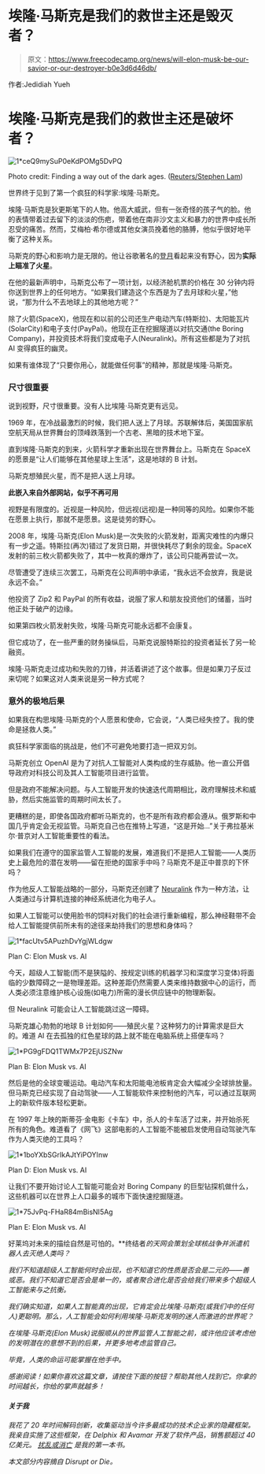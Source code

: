 # 埃隆·马斯克是我们的救世主还是毁灭者？

> 原文：<https://www.freecodecamp.org/news/will-elon-musk-be-our-savior-or-our-destroyer-b0e3d6d46db/>

作者:Jedidiah Yueh

# 埃隆·马斯克是我们的救世主还是破坏者？

![1*ceQ9mySuP0eKdPOMg5DvPQ](img/592ba6552fe83a089afcd8eac726b341.png)

Photo credit: Finding a way out of the dark ages. ([Reuters/Stephen Lam](https://goo.gl/UcYpob))

世界终于见到了第一个疯狂的科学家:埃隆·马斯克。

埃隆·马斯克是狄更斯笔下的人物。他高大威武，但有一张奇怪的孩子气的脸。他的表情带着过去留下的淡淡的伤疤，带着他在南非沙文主义和暴力的世界中成长所忍受的痛苦。然而，艾梅柏·希尔德或其他女演员挽着他的胳膊，他似乎很好地平衡了这种关系。

马斯克的野心和影响力是无限的。他让谷歌著名的[登月](https://x.company/)看起来没有野心，因为**实际上瞄准了火星**。

在他的最新声明中，马斯克公布了一项计划，以经济舱机票的价格在 30 分钟内将你送到世界上的任何地方。“如果我们建造这个东西是为了去月球和火星，”他说，“那为什么不去地球上的其他地方呢？”

除了火箭(SpaceX)，他现在和以前的公司还生产电动汽车(特斯拉)、太阳能瓦片(SolarCity)和电子支付(PayPal)。他现在正在挖掘隧道以对抗交通(the Boring Company)，并投资技术将我们变成电子人(Neuralink)。所有这些都是为了对抗 AI 变得疯狂的幽灵。

如果有谁体现了“只要你用心，就能做任何事”的精神，那就是埃隆·马斯克。

### **尺寸很重要**

说到视野，尺寸很重要。没有人比埃隆·马斯克更有远见。

1969 年，在冷战最激烈的时候，我们把人送上了月球。苏联解体后，美国国家航空航天局从世界舞台的顶峰跌落到一个古老、黑暗的技术地下室。

直到埃隆·马斯克的到来，火箭科学才重新出现在世界舞台上。马斯克在 SpaceX 的愿景是“让人们能够在其他星球上生活”，这是地球的 B 计划。

马斯克想殖民火星，而不是把人送上月球。

**此嵌入来自外部网站，似乎不再可用**

视野是有限度的。近视是一种风险，但远视(远视)是一种同等的风险。如果你不能在愿景上执行，那就不是愿景。这是徒劳的野心。

2008 年，埃隆·马斯克(Elon Musk)是一次失败的火箭发射，距离灾难性的内爆只有一步之遥。特斯拉(再次)错过了发货日期，并很快耗尽了剩余的现金。SpaceX 发射的前三枚火箭都失败了，其中一枚真的爆炸了，该公司只能再尝试一次。

尽管遭受了连续三次罢工，马斯克在公司声明中承诺，“我永远不会放弃，我是说永远不会。”

他投资了 Zip2 和 PayPal 的所有收益，说服了家人和朋友投资他们的储蓄，当时他正处于破产的边缘。

如果第四枚火箭发射失败，埃隆·马斯克可能永远都不会康复。

但它成功了，在一些严重的财务操纵后，马斯克说服特斯拉的投资者延长了另一轮融资。

埃隆·马斯克走过成功和失败的刀锋，并活着讲述了这个故事。但是如果刀子反过来切呢？如果这对人类来说是另一种方式呢？

### **意外的极地后果**

如果我在构思埃隆·马斯克的个人愿景和使命，它会说，“人类已经失控了。我的使命是拯救人类。”

疯狂科学家面临的挑战是，他们不可避免地要打造一把双刃剑。

马斯克创立 OpenAI 是为了对抗人工智能对人类构成的生存威胁。他一直公开倡导政府对科技公司及其人工智能项目进行监管。

但是政府不能解决问题。与人工智能开发的快速迭代周期相比，政府理解技术和威胁，然后实施监管的周期时间太长了。

更糟糕的是，即使各国政府都听马斯克的，也不是所有政府都会遵从。俄罗斯和中国几乎肯定会无视监管。马斯克自己也在推特上写道，“这是开始…”关于弗拉基米尔·普京对人工智能重要性的看法。

如果我们在遵守的国家监管人工智能的发展，难道我们不是把人工智能——人类历史上最危险的潜在发明——留在拒绝的国家手中吗？马斯克不是正中普京的下怀吗？

作为他反人工智能战略的一部分，马斯克还创建了 [Neuralink](https://www.theverge.com/2017/3/27/15077864/elon-musk-neuralink-brain-computer-interface-ai-cyborgs) 作为一种方法，让人类通过与计算机连接的神经系统进化为电子人。

如果人工智能可以使用脸书的饲料对我们的社会进行重新编程，那么神经鞋带不会给人工智能提供前所未有的途径来劫持我们的思想和身体吗？

![1*facUtv5APuzhDvYgjWLdgw](img/8642b396b821cf10896c1bd6b810cce1.png)

Plan C: Elon Musk vs. AI

今天，超级人工智能(而不是狭隘的、按规定训练的机器学习和深度学习变体)将面临的少数障碍之一是物理差距。这种差距仍然需要人类来维持数据中心的运行，而人类必须注意维护核心设施(如电力)所需的漫长供应链中的物理断裂。

但 Neuralink 可能会让人工智能跳过这一障碍。

马斯克雄心勃勃的地球 B 计划如何——殖民火星？这种努力的计算需求是巨大的。难道 AI 在去孤独的红色星球的路上就不能在电脑系统上搭便车吗？

![1*PG9gFDQ1TWMx7P2EjUSZNw](img/e0a7580d63a796c17a5695ef9adbc26f.png)

Plan B: Elon Musk vs. AI

然后是他的全球变暖运动。电动汽车和太阳能电池板肯定会大幅减少全球排放量。但马斯克已经实现了自动驾驶——人工智能软件来控制他的汽车，可以通过互联网上的新软件版本轻松更新。

在 1997 年上映的斯蒂芬·金电影《卡车》中，杀人的卡车活了过来，并开始杀死所有的角色。难道看了《网飞》这部电影的人工智能不能被启发使用自动驾驶汽车作为人类灭绝的工具吗？

![1*1boYXbSGrIkAJtYiPOYInw](img/11f68596b3138dadffb576bf3b8cd788.png)

Plan D: Elon Musk vs. AI

让我们不要开始讨论人工智能可能会对 Boring Company 的巨型钻探机做什么，这些机器可以在世界上人口最多的城市下面快速挖掘隧道。

![1*75JvPq-FHaR84mBisNI5Ag](img/86ce67d4cb14e320b58f11cead18fec2.png)

Plan E: Elon Musk vs. AI

好莱坞对未来的描绘自然是可怕的。**终结者*的天网会策划全球核战争并派遣机器人去灭绝人类吗？*

*我们不知道超级人工智能何时会出现，也不知道它的性质是否会是二元的——善或恶。我们不知道它是否会是单一的，或者聚合进化是否会给我们带来多个超级人工智能来与之抗衡。*

*我们确实知道，如果人工智能真的出现，它肯定会比埃隆·马斯克(或我们中的任何人)更聪明。那么，人工智能会如何利用埃隆·马斯克发明的迷人而激进的世界呢？*

*在埃隆·马斯克(Elon Musk)说服顺从的世界监管人工智能之前，或许他应该考虑他的发明潜在的意想不到的后果，并更多地考虑监管自己。*

*毕竟，人类的命运可能掌握在他手中。*

*感谢阅读！如果你喜欢这篇文章，请按住下面的按钮？帮助其他人找到它。你拿的时间越长，你给的掌声就越多！*

#### *关于我*

*我花了 20 年时间解码创新，收集驱动当今许多最成功的技术企业家的隐藏框架。我亲自实施了这些框架，在 Delphix 和 Avamar 开发了软件产品，销售额超过 40 亿美元。 [*扰乱或消亡*](https://goo.gl/FhRst5) 是我的第一本书。*

*本文部分内容摘自 *Disrupt or Die。**